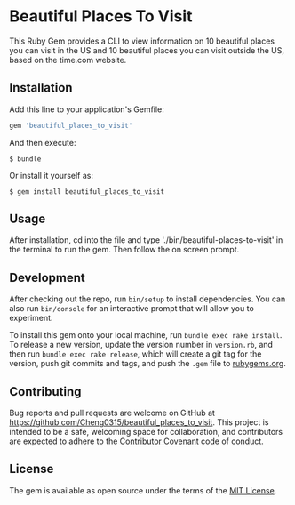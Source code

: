 # Beautiful Places To Visit

This Ruby Gem provides a CLI to view information on 10 beautiful places you can visit in the US and 10 beautiful places you can visit outside the US, based on the time.com website.

## Installation

Add this line to your application's Gemfile:

```ruby
gem 'beautiful_places_to_visit'
```

And then execute:

    $ bundle

Or install it yourself as:

    $ gem install beautiful_places_to_visit

## Usage

After installation, cd into the file and type './bin/beautiful-places-to-visit' in the terminal to run the gem. Then follow the on screen prompt.

## Development

After checking out the repo, run `bin/setup` to install dependencies. You can also run `bin/console` for an interactive prompt that will allow you to experiment.

To install this gem onto your local machine, run `bundle exec rake install`. To release a new version, update the version number in `version.rb`, and then run `bundle exec rake release`, which will create a git tag for the version, push git commits and tags, and push the `.gem` file to [rubygems.org](https://rubygems.org).

## Contributing

Bug reports and pull requests are welcome on GitHub at https://github.com/Cheng0315/beautiful_places_to_visit. This project is intended to be a safe, welcoming space for collaboration, and contributors are expected to adhere to the [Contributor Covenant](http://contributor-covenant.org) code of conduct.

## License

The gem is available as open source under the terms of the [MIT License](https://opensource.org/licenses/MIT).
